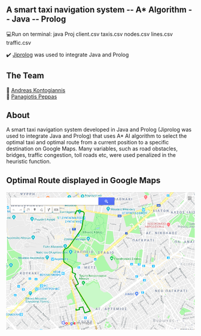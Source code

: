 ## A smart taxi navigation system -- A* Algorithm -- Java -- Prolog
:computer:Run on terminal:
java Proj client.csv taxis.csv nodes.csv lines.csv traffic.csv

:heavy_check_mark: [Jiprolog](https://github.com/jiprolog/jiprolog/releases/download/4.1.4.1/JIProlog-4.1.4.1.zip) was used to integrate Java and Prolog 


## The Team    
:oncoming_taxi: [Andreas Kontogiannis](https://github.com/ddaedalus)   
:oncoming_taxi: [Panagiotis Peppas](https://github.com/TakisPep)   
          
## About
A smart taxi navigation system developed in Java and Prolog (Jiprolog was used to integrate Java and Prolog) that uses A* AI algorithm to select the optimal taxi and optimal route from a current position to a specific destination on Google Maps. Many variables, such as road obstacles, bridges, traffic congestion, toll roads etc, were used penalized in the heuristic function.
          
## Optimal Route displayed in Google Maps 
![screenshot](kml_best_taxi.png)
 

